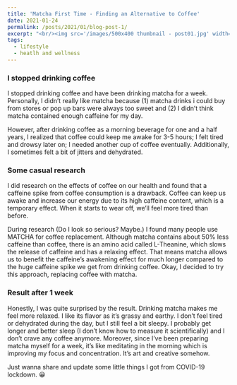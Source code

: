 ```yaml
---
title: 'Matcha First Time - Finding an Alternative to Coffee'
date: 2021-01-24
permalink: /posts/2021/01/blog-post-1/
excerpt: "<br/><img src='/images/500x400 thumbnail - post01.jpg' width='250' height='200' align='right' hspace='20'>I stopped drinking coffee and have been drinking matcha for a week. Personally, I didn’t really like matcha because (1) matcha drinks i could buy from stores or pop up bars were always too sweet and (2) I didn’t think matcha contained enough caffeine for my day."
tags:
  - lifestyle
  - heatlh and wellness
---
```


### I stopped drinking coffee
I stopped drinking coffee and have been drinking matcha for a week. Personally, I didn’t really like matcha because (1) matcha drinks i could buy from stores or pop up bars were always too sweet and (2) I didn’t think matcha contained enough caffeine for my day.

However, after drinking coffee as a morning beverage for one and a half years, I realized that coffee could keep me awake for 3-5 hours; I felt tired and drowsy later on; I needed another cup of coffee eventually. Additionally, I sometimes felt a bit of jitters and dehydrated.

### Some casual research
I did research on the effects of coffee on our health and found that a caffeine spike from coffee consumption is a drawback. Coffee can keep us awake and increase our energy due to its high caffeine content, which is a temporary effect. When it starts to wear off, we’ll feel more tired than before.

During research (Do I look so serious? Maybe.) I found many people use MATCHA for coffee replacement. Although matcha contains about 50% less caffeine than coffee, there is an amino acid called L-Theanine, which slows the release of caffeine and has a relaxing effect. That means matcha allows us to benefit the caffeine’s awakening effect for much longer compared to the huge caffeine spike we get from drinking coffee. Okay, I decided to try this approach, replacing coffee with matcha.

### Result after 1 week
Honestly, I was quite surprised by the result. Drinking matcha makes me feel more relaxed. I like its flavor as it’s grassy and earthy. I don’t feel tired or dehydrated during the day, but I still feel a bit sleepy. I probably get longer and better sleep (I don’t know how to measure it scientifically) and I don’t crave any coffee anymore. Moreover, since I’ve been preparing matcha myself for a week, it’s like meditating in the morning which is improving my focus and concentration. It’s art and creative somehow.

Just wanna share and update some little things I got from COVID-19 lockdown. 😀

<!---
This is a sample blog post. Lorem ipsum I can't remember the rest of lorem ipsum and don't have an internet connection right now. Testing testing testing this blog post. Blog posts are cool.

Headings are cool
======

You can have many headings
======

Aren't headings cool?
------
--->
